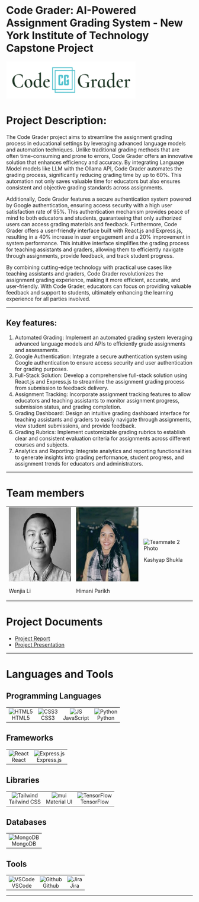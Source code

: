 
# Code Grader: AI-Powered Assignment Grading System - New York Institute of Technology Capstone Project

<p align="left">
 <img width="350" height="100" src="https://github.com/Himani324/MERN-with-AI-codegrader/blob/6fefa377cf4beb0774fd0d92c447992dd1b54284/frontendcg/src/assets/Images/logo-transparent-png%20(1).png">
</p>


# Project Description:
The Code Grader project aims to streamline the assignment grading process in educational settings by leveraging advanced language models and automation techniques. Unlike traditional grading methods that are often time-consuming and prone to errors, Code Grader offers an innovative solution that enhances efficiency and accuracy. By integrating Language Model models like LLM with the Ollama API, Code Grader automates the grading process, significantly reducing grading time by up to 60%. This automation not only saves valuable time for educators but also ensures consistent and objective grading standards across assignments.

Additionally, Code Grader features a secure authentication system powered by Google authentication, ensuring access security with a high user satisfaction rate of 95%. This authentication mechanism provides peace of mind to both educators and students, guaranteeing that only authorized users can access grading materials and feedback. Furthermore, Code Grader offers a user-friendly interface built with React.js and Express.js, resulting in a 40% increase in user engagement and a 20% improvement in system performance. This intuitive interface simplifies the grading process for teaching assistants and graders, allowing them to efficiently navigate through assignments, provide feedback, and track student progress.

By combining cutting-edge technology with practical use cases like teaching assistants and graders, Code Grader revolutionizes the assignment grading experience, making it more efficient, accurate, and user-friendly. With Code Grader, educators can focus on providing valuable feedback and support to students, ultimately enhancing the learning experience for all parties involved.
***

## Key features:
1. Automated Grading: Implement an automated grading system leveraging advanced language models and APIs to efficiently grade assignments and assessments.
2. Google Authentication: Integrate a secure authentication system using Google authentication to ensure access security and user authentication for grading purposes.
3. Full-Stack Solution: Develop a comprehensive full-stack solution using React.js and Express.js to streamline the assignment grading process from submission to feedback delivery.
4. Assignment Tracking: Incorporate assignment tracking features to allow educators and teaching assistants to monitor assignment progress, submission status, and grading completion.
5. Grading Dashboard: Design an intuitive grading dashboard interface for teaching assistants and graders to easily navigate through assignments, view student submissions, and provide feedback.
6. Grading Rubrics: Implement customizable grading rubrics to establish clear and consistent evaluation criteria for assignments across different courses and subjects.
7. Analytics and Reporting: Integrate analytics and reporting functionalities to generate insights into grading performance, student progress, and assignment trends for educators and administrators.
***




# Team members


<table style="width:100%" border="0" cellspacing="0" cellpadding="0">
  <tr>
    <td>
      <img src="https://github.com/kashyapshukla/Auto_grading/blob/main/frontendcg/src/assets/Images/wli20.jpg" alt="Mentor Photo"  width=200px height=200px>
      <p> Wenjia Li</p>
    </td>
    <td>
      <img src="https://github.com/kashyapshukla/Auto_grading/blob/main/frontendcg/src/assets/Images/1713195651452.jpeg" alt="Teammate 1 Photo" width=200px height=200px>
      <p>Himani Parikh</p>
    </td>
    <td>
      <img src="https://avatars.githubusercontent.com/u/66747576?s=400&u=e7fc8a3f6ba06833200dbdd8b4879859b75c3996&v=4" alt="Teammate 2 Photo" width=200px height=200px>
      <p>Kashyap Shukla</p>
    </td>
  </tr>
</table>


# Project Documents
<div>

  <ul>
    <li><a href="https://docs.google.com/document/d/1AU11XWqpGu_7Cz5wishAz3wiUwZYDFAKQAmB8VsOHlU/edit?usp=sharing" target="_blank">Project Report</a></li>
    <li><a href="https://pitch.com/v/grademaster-k9s83x" target="_blank">Project Presentation</a></li>
  </ul>
</div>

***
# Languages and Tools

## Programming Languages

<table style="width:100%" border="0" cellspacing="0" cellpadding="0">
  <tr>
    <td align="center" valign="center">
      <img src="https://cdn.jsdelivr.net/gh/devicons/devicon@latest/icons/html5/html5-original.svg" title="HTML5" alt="HTML5" width="120" height="120"/>
      <br />HTML5
    </td>
    <td align="center" valign="center">
      <img src="https://cdn.jsdelivr.net/gh/devicons/devicon@latest/icons/css3/css3-original.svg" title="CSS3" alt="CSS3" width="120" height="120"/>
      <br />CSS3
    </td>
    <td align="center" valign="center">
      <img src="https://cdn.jsdelivr.net/gh/devicons/devicon@latest/icons/javascript/javascript-original.svg" title="JS" alt="JS" width="120" height="120"/>
      <br />JavaScript
    </td>
    <td align="center" valign="center">
      <img src="https://cdn.jsdelivr.net/gh/devicons/devicon@latest/icons/python/python-original.svg" title="Python" alt="Python" width="120" height="120"/>
      <br />Python
    </td>
    </tr>
</table>

## Frameworks

<table style="width:100%" border="0" cellspacing="0" cellpadding="0">
  <tr>
    <td align="center" valign="center">
      <img src="https://cdn.jsdelivr.net/gh/devicons/devicon@latest/icons/react/react-original.svg" title="React" alt="React" width="120" height="120"/>
      <br />React
    </td>
    <td align="center" valign="center">
      <img src="https://www.bairesdev.com/wp-content/uploads/2021/07/Expressjs.svg" title="Express.js" alt="Express.js" width="120" height="120"/>
      <br />Express.js
    </td>
    
  </tr>
</table>


## Libraries
<table style="width:100%" border="0" cellspacing="0" cellpadding="0">
  <tr>
    <td align="center" valign="center">
      <img src="https://cdn.jsdelivr.net/gh/devicons/devicon@latest/icons/tailwindcss/tailwindcss-original.svg" title="Tailwind CSS" alt=Tailwind CSS" width="120" height="120"/>
      <br />Tailwind CSS
    </td>
    <td align="center" valign="center">
      <img src="https://user-images.githubusercontent.com/25181517/189716630-fe6c084c-6c66-43af-aa49-64c8aea4a5c2.png" title="mui" alt="mui" width="120" height="120"/>
      <br />Material UI
    </td>
    <td align="center" valign="center">
      <img src="https://cdn.jsdelivr.net/gh/devicons/devicon@latest/icons/tensorflow/tensorflow-original.svg" title="TensorFlow" alt="TensorFlow" width="120" height="120"/>
      <br />TensorFlow
    </td>
</tr>
</table>

## Databases

<table style="width:100%" border="0" cellspacing="0" cellpadding="0">
  <tr>
   <td align="center" valign="center">
      <img src="https://1000logos.net/wp-content/uploads/2020/08/MongoDB-Logo.png" title="MongoDB" alt="MongoDB" width="120" height="120"/>
      <br />MongoDB
    </td>
  </tr>
</table>

## Tools

<table style="width:100%" border="0" cellspacing="0" cellpadding="0">
  <tr>
    <td align="center" valign="center">
      <img src="https://cdn.jsdelivr.net/gh/devicons/devicon@latest/icons/vscode/vscode-original.svg" title="VSCode" alt="VSCode" width="120" height="120"/>
      <br />VSCode
    </td>
    <td align="center" valign="center">
      <img src="https://raw.githubusercontent.com/BrewingTechnologies/QuickLearning/main/Languages%20and%20Tools/github.jpg" title="Github" alt="Github" width="120" height="120"/>
      <br />Github
    </td>
    <td align="center" valign="center">
      <img src="https://user-images.githubusercontent.com/25181517/183912952-83784e94-629d-4c34-a961-ae2ae795b662.png" title="Jira" alt="Jira" width="120" height="120"/>
      <br />Jira
    </td>
  </tr>
</table>
 
***

